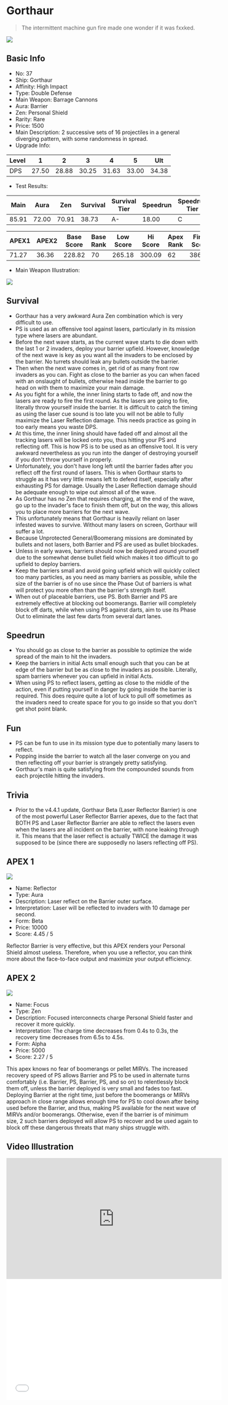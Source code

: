 # Gorthaur

> The intermittent machine gun fire made one wonder if it was fxxked.

<img src="/ships/ship_37.png" style={{zoom:1}}/>

## Basic Info

- No: 37
- Ship: Gorthaur
- Affinity: High Impact
- Type: Double Defense
- Main Weapon: Barrage Cannons
- Aura: Barrier
- Zen: Personal Shield
- Rarity: Rare
- Price: 1500
- Main Description: 2 successive sets of 16 projectiles in a general diverging pattern, with some randomness in spread.
- Upgrade Info: 

| Level | 1 | 2 | 3 | 4 | 5 | Ult |
|--|--|--|--|--|--|--|
| DPS | 27.50 | 28.88 | 30.25 | 31.63 | 33.00 | 34.38 |

- Test Results: 

| Main | Aura | Zen | Survival | Survival Tier | Speedrun | Speedrun Tier | Fun | Fun Tier |
|--|--|--|--|--|--|--|--|--|
| 85.91 | 72.00 | 70.91 | 38.73 | A- | 18.00 | C | 29.45 | C+ |

| APEX1 | APEX2 | Base Score | Base Rank | Low Score | Hi Score | Apex Rank | Final Score | FinalRank |
|--|--|--|--|--|--|--|--|--|
| 71.27 | 36.36 | 228.82 | 70 | 265.18 | 300.09 | 62 | 386.27 | 67 |

- Main Weapon Illustration:

<img src="/illustration/main_37.gif" style={{zoom:1}}/>

## Survival

- Gorthaur has a very awkward Aura Zen combination which is very difficult to use.
- PS is used as an offensive tool against lasers, particularly in its mission type where lasers are abundant.
- Before the next wave starts, as the current wave starts to die down with the last 1 or 2 invaders, deploy your barrier upfield. However, knowledge of the next wave is key as you want all the invaders to be enclosed by the barrier. No turrets should leak any bullets outside the barrier.
- Then when the next wave comes in, get rid of as many front row invaders as you can. Fight as close to the barrier as you can when faced with an onslaught of bullets, otherwise head inside the barrier to go head on with them to maximize your main damage.
- As you fight for a while, the inner lining starts to fade off, and now the lasers are ready to fire the first round. As the lasers are going to fire, literally throw yourself inside the barrier. It is difficult to catch the timing as using the laser cue sound is too late you will not be able to fully maximize the Laser Reflection damage. This needs practice as going in too early means you waste DPS.
- At this time, the inner lining should have faded off and almost all the tracking lasers will be locked onto you, thus hitting your PS and reflecting off. This is how PS is to be used as an offensive tool. It is very awkward nevertheless as you run into the danger of destroying yourself if you don't throw yourself in properly.
- Unfortunately, you don't have long left until the barrier fades after you reflect off the first round of lasers. This is when Gorthaur starts to struggle as it has very little means left to defend itself, especially after exhausting PS for damage. Usually the Laser Reflection damage should be adequate enough to wipe out almost all of the wave.
- As Gorthaur has no Zen that requires charging, at the end of the wave, go up to the invader's face to finish them off, but on the way, this allows you to place more barriers for the next wave.
- This unfortunately means that Gorthaur is heavily reliant on laser infested waves to survive. Without many lasers on screen, Gorthaur will suffer a lot.
- Because Unprotected General/Boomerang missions are dominated by bullets and not lasers, both Barrier and PS are used as bullet blockades.
- Unless in early waves, barriers should now be deployed around yourself due to the somewhat dense bullet field which makes it too difficult to go upfield to deploy barriers.
- Keep the barriers small and avoid going upfield which will quickly collect too many particles, as you need as many barriers as possible, while the size of the barrier is of no use since the Phase Out of barriers is what will protect you more often than the barrier's strength itself.
- When out of placeable barriers, use PS. Both Barrier and PS are extremely effective at blocking out boomerangs. Barrier will completely block off darts, while when using PS against darts, aim to use its Phase Out to eliminate the last few darts from several dart lanes.

## Speedrun

- You should go as close to the barrier as possible to optimize the wide spread of the main to hit the invaders.
- Keep the barriers in initial Acts small enough such that you can be at edge of the barrier but be as close to the invaders as possible. Literally, spam barriers whenever you can upfield in initial Acts.
- When using PS to reflect lasers, getting as close to the middle of the action, even if putting yourself in danger by going inside the barrier is required. This does require quite a lot of luck to pull off sometimes as the invaders need to create space for you to go inside so that you don't get shot point blank.

## Fun

- PS can be fun to use in its mission type due to potentially many lasers to reflect.
- Popping inside the barrier to watch all the laser converge on you and then reflecting off your barrier is strangely pretty satisfying.
- Gorthaur's main is quite satisfying from the compounded sounds from each projectile hitting the invaders.

## Trivia

- Prior to the v4.4.1 update, Gorthaur Beta (Laser Reflector Barrier) is one of the most powerful Laser Reflector Barrier apexes, due to the fact that BOTH PS and Laser Reflector Barrier are able to reflect the lasers even when the lasers are all incident on the barrier, with none leaking through it. This means that the laser reflect is actually TWICE the damage it was supposed to be (since there are supposedly no lasers reflecting off PS).

## APEX 1

<img src="/ships/ship_37_apex_1.png" style={{zoom:1}}/>

- Name: Reflector
- Type: Aura
- Description: Laser reflect on the Barrier outer surface.
- Interpretation: Laser will be reflected to invaders with 10 damage per second.
- Form: Beta
- Price: 10000
- Score: 4.45 / 5

Reflector Barrier is very effective, but this APEX renders your Personal Shield almost useless. Therefore, when you use a reflector, you can think more about the face-to-face output and maximize your output efficiency.

## APEX 2

<img src="/ships/ship_37_apex_2.png" style={{zoom:1}}/>

- Name: Focus
- Type: Zen
- Description: Focused interconnects charge Personal Shield faster and recover it more quickly.
- Interpretation: The charge time decreases from 0.4s to 0.3s, the recovery time decreases from 6.5s to 4.5s.
- Form: Alpha
- Price: 5000
- Score: 2.27 / 5

This apex knows no fear of boomerangs or pellet MIRVs. The increased recovery speed of PS allows Barrier and PS to be used in alternate turns comfortably (i.e. Barrier, PS, Barrier, PS, and so on) to relentlessly block them off, unless the barrier deployed is very small and fades too fast. Deploying Barrier at the right time, just before the boomerangs or MIRVs approach in close range allows enough time for PS to cool down after being used before the Barrier, and thus, making PS available for the next wave of MIRVs and/or boomerangs. Otherwise, even if the barrier is of minimum size, 2 such barriers deployed will allow PS to recover and be used again to block off these dangerous threats that many ships struggle with.

## Video Illustration

<iframe width="560" height="315" src="https://www.youtube.com/embed/z5BwG21TRv0?si=4UsGPcZ-vxRvdF43" title="YouTube video player" frameborder="0" allow="accelerometer; autoplay; clipboard-write; encrypted-media; gyroscope; picture-in-picture; web-share" referrerpolicy="strict-origin-when-cross-origin" allowfullscreen></iframe>

<br/>

<iframe width="560" height="315" src="//player.bilibili.com/player.html?aid=875295849&bvid=BV1mN4y1k7ab&cid=1317492398&p=1&autoplay=false" scrolling="no" border="0" frameborder="no" allow="accelerometer; autoplay; clipboard-write; encrypted-media; gyroscope; picture-in-picture; web-share" framespacing="0" allowfullscreen="true"> </iframe>